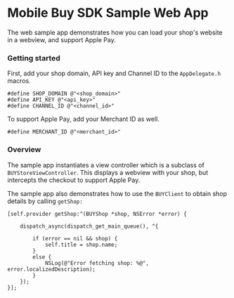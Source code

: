 # Mobile Buy SDK Sample Web App

The web sample app demonstrates how you can load your shop's website in a webview, and support Apple Pay.

### Getting started

First, add your shop domain, API key and Channel ID to the `AppDelegate.h` macros.

	#define SHOP_DOMAIN @"<shop_domain>"
	#define API_KEY @"<api_key>"
	#define CHANNEL_ID @"<channel_id>"
	
To support Apple Pay, add your Merchant ID as well.

	#define MERCHANT_ID @"<merchant_id>"

### Overview

The sample app instantiates a view controller which is a subclass of `BUYStoreViewController`.  This displays a webview with your shop, but intercepts the checkout to support Apple Pay.

The sample app also demonstrates how to use the `BUYClient` to obtain shop details by calling `getShop:`


    [self.provider getShop:^(BUYShop *shop, NSError *error) {
        
        dispatch_async(dispatch_get_main_queue(), ^{
            
            if (error == nil && shop) {
                self.title = shop.name;
            }
            else {
                NSLog(@"Error fetching shop: %@", error.localizedDescription);
            }
        });
    }];